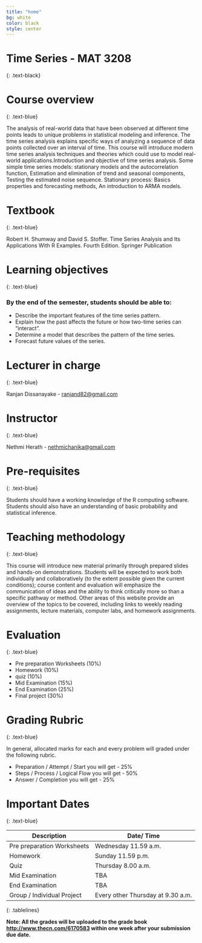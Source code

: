 ```yaml
---
title: "home"
bg: white
color: black
style: center
---
```


# Time Series - MAT 3208
{: .text-black}

<span class="fa-stack subtlecircle" style="font-size:100px; background:rgba(255,166,0,0.1)">
  <i class="fa fa-circle fa-stack-2x text-white"></i>
  <i class="fa fa-home fa-stack-1x text-orange"></i>
</span>

# Course overview
{: .text-blue}

The analysis of real-world data that have been observed at different time points leads to unique problems in statistical modeling and inference. The time series analysis explains specific ways of analyzing a sequence of data points collected over an interval of time. This course will introduce modern time series analysis techniques and theories which could use to model real-world applications.Introduction and objective of time series analysis. Some simple time series models: stationary models and the autocorrelation function, Estimation and elimination of trend and seasonal components, Testing the estimated noise sequence. Stationary process: Basics properties and forecasting methods, An introduction to ARMA models.

# Textbook
{: .text-blue}

Robert H. Shumway and David S. Stoffer. Time Series Analysis and Its Applications With R Examples. Fourth Edition. Springer Publication

# Learning objectives
{: .text-blue}

### By the end of the semester, students should be able to:

<style>
ul {
  /* list-style-type: none; */
  text-align:left;
}
</style>

- Describe the important features of the time series pattern.
- Explain how the past affects the future or how two-time series can “interact”.
- Determine a model that describes the pattern of the time series.  
- Forecast future values of the series.

# Lecturer in charge
{: .text-blue}

Ranjan Dissanayake - ranjand82@gmail.com

# Instructor
{: .text-blue}

Nethmi Herath - nethmichanika@gmail.com

# Pre-requisites
{: .text-blue}

Students should have a working knowledge of the R computing software. Students should also have an understanding of basic probability and statistical inference.

# Teaching methodology
{: .text-blue}

This course will introduce new material primarily through prepared slides and hands-on demonstrations. Students will be expected to work both individually and collaboratively (to the extent possible given the current conditions); course content and evaluation will emphasize the communication of ideas and the ability to think critically more so than a specific pathway or method. Other areas of this website provide an overview of the topics to be covered, including links to weekly reading assignments, lecture materials, computer labs, and homework assignments.

# Evaluation
{: .text-blue}

- Pre preparation Worksheets (10%)
- Homework (10%)
- quiz (10%)
- Mid Examination (15%)
- End Examination (25%)
- Final project (30%)

# Grading Rubric
{: .text-blue}

In general, allocated marks for each and every problem will graded under the following rubric.

- Preparation / Attempt / Start  you will get - 25%
- Steps / Process / Logical Flow you will get - 50%
- Answer / Completion you will get - 25% 

# Important Dates
{: .text-blue}

<style>
.tablelines table, .tablelines td, .tablelines th {
        border: 1px solid black; align: center;
        }
</style>

| **Description** | **Date/ Time** |
| --- | --- |
| Pre preparation Worksheets | Wednesday 11.59 a.m. |
| Homework | Sunday 11.59 p.m. |
| Quiz | Thursday 8.00 a.m. |
| Mid Examination | TBA |
| End Examination | TBA |
| Group / Individual Project | Every other Thursday at 9.30 a.m. |
{: .tablelines}

**Note: All the grades will be uploaded to the grade book http://www.thecn.com/6170583 within one week after your submission due date.**

